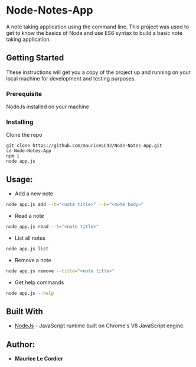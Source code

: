 # Node-Notes-App

A note taking application using the command line. This project was used to get to know the basics of Node and use ES6 syntax
to build a basic note taking application.

## Getting Started
These instructions will get you a copy of the project up and running on your local machine for development and testing purposes.

### Prerequisite

NodeJs installed on your machine

### Installing

Clone the repo
```
git clone https://github.com/mauriceLC92/Node-Notes-App.git
cd Node-Notes-App
npm i
node app.js
```

## Usage:
* Add a new note
```sh
node app.js add --t="<note title>" --b="<note body>"
```

* Read a note
```sh
node app.js read --t="<note title>"
```

* List all notes
```sh
node app.js list
```

* Remove a note
```sh
node app.js remove --title="<note title>"
```

* Get help commands
```sh
node app.js --help
```

## Built With

* [NodeJs](https://nodejs.org/) - JavaScript runtime built on Chrome's V8 JavaScript engine.

## Author:

* **Maurice Le Cordier**
